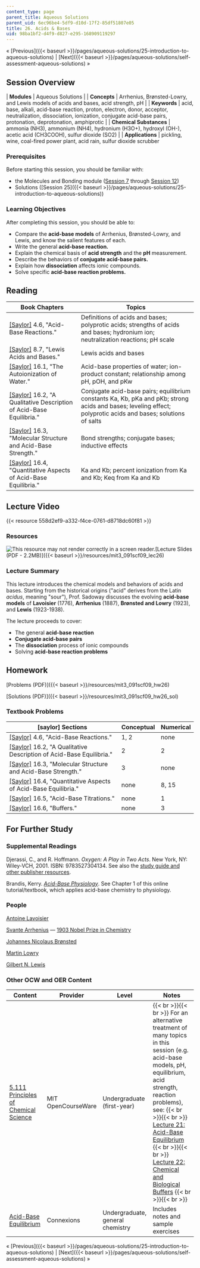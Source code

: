 ```yaml
---
content_type: page
parent_title: Aqueous Solutions
parent_uid: 6ec96be4-5df9-d10d-17f2-85df51807e05
title: 26. Acids & Bases
uid: 98ba1bf2-d4f9-d827-e295-168909119297
---
```


« [Previous]({{< baseurl >}}/pages/aqueous-solutions/25-introduction-to-aqueous-solutions) | [Next]({{< baseurl >}}/pages/aqueous-solutions/self-assessment-aqueous-solutions) »

Session Overview
----------------

| **Modules** | Aqueous Solutions |
| **Concepts** | Arrhenius, Brønsted-Lowry, and Lewis models of acids and bases, acid strength, pH |
| **Keywords** | acid, base, alkali, acid-base reaction, proton, electron, donor, acceptor, neutralization, dissociation, ionization, conjugate acid-base pairs, protonation, deprotonation, amphiprotic |
| **Chemical Substances** | ammonia (NH3), ammonium (NH4), hydronium (H3O+), hydroxyl (OH\-), acetic acid (CH3COOH), sulfur dioxide (SO2) |
| **Applications** | pickling, wine, coal-fired power plant, acid rain, sulfur dioxide scrubber 

### Prerequisites

Before starting this session, you should be familiar with:

*   the Molecules and Bonding module ([Session 7](/courses/materials-science-and-engineering/3-091sc-introduction-to-solid-state-chemistry-fall-2010/structure-of-the-atom/7.-the-aufbau-principle-photoelectron-spectroscopy) through [Session 12](/courses/materials-science-and-engineering/3-091sc-introduction-to-solid-state-chemistry-fall-2010/bonding-and-molecules/12.-intermolecular-forces))
*   Solutions ([Session 25]({{< baseurl >}}/pages/aqueous-solutions/25-introduction-to-aqueous-solutions))

### Learning Objectives

After completing this session, you should be able to:

*   Compare the **acid-base models** of Arrhenius, Brønsted-Lowry, and Lewis, and know the salient features of each.
*   Write the general **acid-base reaction.**
*   Explain the chemical basis of **acid strength** and the **pH** measurement.
*   Describe the behaviors of **conjugate acid-base pairs.**
*   Explain how **dissociation** affects ionic compounds.
*   Solve specific **acid-base reaction problems.**

Reading
-------

| Book Chapters | Topics |
| --- | --- |
| [\[Saylor\]](https://saylordotorg.github.io/text_general-chemistry-principles-patterns-and-applications-v1.0/s08-06-acid-base-reactions.html) 4.6, "Acid-Base Reactions." | Definitions of acids and bases; polyprotic acids; strengths of acids and bases; hydronium ion; neutralization reactions; pH scale |
| [\[Saylor\]](https://saylordotorg.github.io/text_general-chemistry-principles-patterns-and-applications-v1.0/s12-07-lewis-acids-and-bases.html) 8.7, "Lewis Acids and Bases." | Lewis acids and bases |
| [\[Saylor\]](https://saylordotorg.github.io/text_general-chemistry-principles-patterns-and-applications-v1.0/s20-01-the-autoionization-of-water.html) 16.1, "The Autoionization of Water." | Acid-base properties of water; ion-product constant; relationship among pH, pOH, and pKw |
| [\[Saylor\]](https://saylordotorg.github.io/text_general-chemistry-principles-patterns-and-applications-v1.0/s20-02-a-qualitative-description-of-a.html) 16.2, "A Qualitative Description of Acid-Base Equilibria." | Conjugate acid-base pairs; equilibrium constants Ka, Kb, pKa and pKb; strong acids and bases; leveling effect; polyprotic acids and bases; solutions of salts |
| [\[Saylor\]](https://saylordotorg.github.io/text_general-chemistry-principles-patterns-and-applications-v1.0/s20-03-molecular-structure-and-acid-b.html) 16.3, "Molecular Structure and Acid-Base Strength." | Bond strengths; conjugate bases; inductive effects |
| [\[Saylor\]](https://saylordotorg.github.io/text_general-chemistry-principles-patterns-and-applications-v1.0/s20-04-quantitative-aspects-of-acid-b.html) 16.4, "Quantitative Aspects of Acid-Base Equilibria." | Ka and Kb; percent ionization from Ka and Kb; Keq from Ka and Kb 

Lecture Video
-------------

{{< resource 558d2ef9-a332-f4ce-0761-d8718dc60f81 >}}

### Resources

![This resource may not render correctly in a screen reader.](/images/inacessible.gif)[Lecture Slides (PDF - 2.2MB)]({{< baseurl >}}/resources/mit3_091scf09_lec26)

### Lecture Summary

This lecture introduces the chemical models and behaviors of acids and bases. Starting from the historical origins ("acid" derives from the Latin _acidus_, meaning "sour"), Prof. Sadoway discusses the evolving **acid-base models** of **Lavoisier** (1776), **Arrhenius** (1887), **Brønsted and Lowry** (1923), and **Lewis** (1923-1938).

The lecture proceeds to cover:

*   The general **acid-base reaction**
*   **Conjugate acid-base pairs**
*   The **dissociation** process of ionic compounds
*   Solving **acid-base reaction problems**

Homework
--------

[Problems (PDF)]({{< baseurl >}}/resources/mit3_091scf09_hw26)

[Solutions (PDF)]({{< baseurl >}}/resources/mit3_091scf09_hw26_sol)

### Textbook Problems

| \[saylor\] Sections | Conceptual | Numerical |
| --- | --- | --- |
| [\[Saylor\]](https://saylordotorg.github.io/text_general-chemistry-principles-patterns-and-applications-v1.0/s08-06-acid-base-reactions.html) 4.6, "Acid-Base Reactions." | 1, 2 | none |
| [\[Saylor\]](https://saylordotorg.github.io/text_general-chemistry-principles-patterns-and-applications-v1.0/s20-02-a-qualitative-description-of-a.html) 16.2, "A Qualitative Description of Acid-Base Equilibria." | 2 | 2 |
| [\[Saylor\]](https://saylordotorg.github.io/text_general-chemistry-principles-patterns-and-applications-v1.0/s20-03-molecular-structure-and-acid-b.html) 16.3, "Molecular Structure and Acid-Base Strength." | 3 | none |
| [\[Saylor\]](https://saylordotorg.github.io/text_general-chemistry-principles-patterns-and-applications-v1.0/s20-04-quantitative-aspects-of-acid-b.html) 16.4, "Quantitative Aspects of Acid-Base Equilibria." | none | 8, 15 |
| [\[Saylor\]](https://saylordotorg.github.io/text_general-chemistry-principles-patterns-and-applications-v1.0/s20-05-acid-base-titrations.html) 16.5, "Acid-Base Titrations." | none | 1 |
| [\[Saylor\]](https://saylordotorg.github.io/text_general-chemistry-principles-patterns-and-applications-v1.0/s20-06-buffers.html) 16.6, "Buffers." | none | 3 

For Further Study
-----------------

### Supplemental Readings

Djerassi, C., and R. Hoffmann. _Oxygen: A Play in Two Acts_. New York, NY: Wiley-VCH, 2001. ISBN: 9783527304134. See also the [study guide and other publisher resources](http://www.wiley-vch.de/publish/en/books/ISBN3-527-30413-4).

Brandis, Kerry. [_Acid-Base Physiology_](http://www.anaesthesiamcq.com/AcidBaseBook/ABindex.php). See Chapter 1 of this online tutorial/textbook, which applies acid-base chemistry to physiology.

### People

[Antoine Lavoisier](http://en.wikipedia.org/wiki/Lavoisier)

[Svante Arrhenius](http://en.wikipedia.org/wiki/Svante_Arrhenius) — [1903 Nobel Prize in Chemistry](http://nobelprize.org/nobel_prizes/chemistry/laureates/1903/)

[Johannes Nicolaus Brønsted](http://en.wikipedia.org/wiki/Bronsted)

[Martin Lowry](http://en.wikipedia.org/wiki/Martin_Lowry)

[Gilbert N. Lewis](http://en.wikipedia.org/wiki/Gilbert_N._Lewis)

### Other OCW and OER Content

| Content | Provider | Level | Notes |
| --- | --- | --- | --- |
| [5.111 Principles of Chemical Science](/courses/5-111-principles-of-chemical-science-fall-2008) | MIT OpenCourseWare | Undergraduate (first-year) |  {{< br >}}{{< br >}} For an alternative treatment of many topics in this session (e.g. acid-base models, pH, equilibrium, acid strength, reaction problems), see: {{< br >}}{{< br >}} [Lecture 21: Acid-Base Equilibrium](/courses/5-111-principles-of-chemical-science-fall-2008/pages/video-lectures/lecture-21) {{< br >}}{{< br >}} [Lecture 22: Chemical and Biological Buffers](/courses/5-111-principles-of-chemical-science-fall-2008/pages/video-lectures/lecture-22) {{< br >}}{{< br >}}  |
| [Acid-Base Equilibrium](http://cnx.org/content/m12591/latest/) | Connexions | Undergraduate, general chemistry | Includes notes and sample exercises 

« [Previous]({{< baseurl >}}/pages/aqueous-solutions/25-introduction-to-aqueous-solutions) | [Next]({{< baseurl >}}/pages/aqueous-solutions/self-assessment-aqueous-solutions) »
